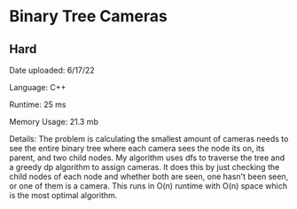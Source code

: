 
# Binary Tree Cameras

## Hard

Date uploaded: 6/17/22

Language: C++

Runtime: 25 ms

Memory Usage: 21.3 mb

Details: The problem is calculating the smallest amount of cameras needs to see the entire binary tree where each camera sees the node its on, its parent, and two child nodes. My algorithm uses dfs to traverse the tree and a greedy dp algorithm to assign cameras. It does this by just checking the child nodes of each node and whether both are seen, one hasn't been seen, or one of them is a camera. This runs in O(n) runtime with O(n) space which is the most optimal algorithm.
